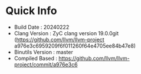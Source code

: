 # Quick Info
* Build Date : 20240222
* Clang Version : ZyC clang version 19.0.0git (https://github.com/llvm/llvm-project a976e3c6959209f6f011260f64e4705ee84b47e8)
* Binutils Version : master
* Compiled Based : https://github.com/llvm/llvm-project/commit/a976e3c6

